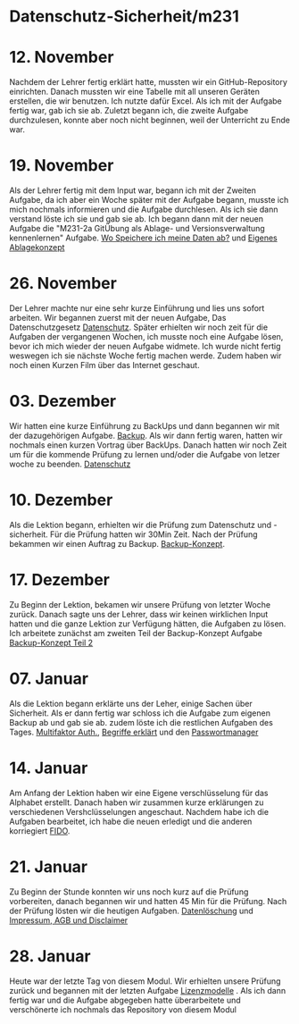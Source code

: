 # Datenschutz-Sicherheit/m231


# 12. November

Nachdem der Lehrer fertig erklärt hatte, mussten wir ein GitHub-Repository einrichten. Danach mussten wir eine Tabelle mit all unseren Geräten erstellen, die wir benutzen. Ich nutzte dafür Excel. Als ich mit der Aufgabe fertig war, gab ich sie ab. Zuletzt begann ich, die zweite Aufgabe durchzulesen, konnte aber noch nicht 
beginnen, weil der Unterricht zu Ende war. 

# 19. November

Als der Lehrer fertig mit dem Input war, begann ich mit der Zweiten Aufgabe, da ich aber ein Woche später mit der Aufgabe begann, musste ich mich nochmals informieren und die Aufgabe durchlesen. Als ich sie dann verstand löste ich sie und gab sie ab. Ich begann dann mit der neuen Aufgabe die "M231-2a GitÜbung als Ablage- und Versionsverwaltung kennenlernen" Aufgabe. [Wo Speichere ich meine Daten ab?](https://github.com/dgdecorso/Datenschutz-Sicherheit/edit/main/README.md) und [Eigenes Ablagekonzept](https://github.com/dgdecorso/Datenschutz-Sicherheit/blob/main/02_Eigenes%20Ablagekonzept.drawio)

# 26. November

Der Lehrer machte nur eine sehr kurze Einführung und lies uns sofort arbeiten. Wir begannen zuerst mit der neuen Aufgabe, Das Datenschutzgesetz [Datenschutz](https://github.com/dgdecorso/Datenschutz-Sicherheit/blob/main/03_DateschutzRecht.md). Später erhielten wir noch zeit für die Aufgaben der vergangenen Wochen, ich musste noch eine Aufgabe lösen, bevor ich mich wieder der neuen Aufgabe widmete. Ich wurde nicht fertig weswegen ich sie nächste Woche fertig machen werde. Zudem haben wir noch einen Kurzen Film über das Internet geschaut.
 
# 03. Dezember

Wir hatten eine kurze Einführung zu BackUps und dann begannen wir mit der dazugehörigen Aufgabe. [Backup](https://github.com/dgdecorso/Datenschutz-Sicherheit/blob/main/backup.md). Als wir dann fertig waren, hatten wir nochmals einen kurzen Vortrag über BackUps. Danach hatten wir noch Zeit um für die kommende Prüfung zu lernen und/oder die Aufgabe von letzer woche zu beenden. [Datenschutz](https://github.com/dgdecorso/Datenschutz-Sicherheit/blob/main/03_DateschutzRecht.md)

# 10. Dezember

Als die Lektion begann, erhielten wir die Prüfung zum Datenschutz und -sicherheit. Für die Prüfung hatten wir 30Min Zeit. Nach der Prüfung bekammen wir einen Auftrag zu Backup. [Backup-Konzept](https://github.com/dgdecorso/Datenschutz-Sicherheit/blob/main/04_BackupKonzeptTeil1.md).

# 17. Dezember 

Zu Beginn der Lektion, bekamen wir unsere Prüfung von letzter Woche zurück. Danach sagte uns der Lehrer, dass wir keinen wirklichen Input hatten und die ganze Lektion zur Verfügung hätten, die Aufgaben zu lösen. Ich arbeitete zunächst am zweiten Teil der Backup-Konzept Aufgabe [Backup-Konzept Teil 2](https://github.com/dgdecorso/Datenschutz-Sicherheit/edit/main/04_BackupKonzeptTeil2.md)

 # 07. Januar

Als die Lektion begann erklärte uns der Leher, einige Sachen über Sicherheit. Als er dann fertig war schloss ich die Aufgabe zum eigenen Backup ab und gab sie ab. zudem löste ich die restlichen Aufgaben des Tages. [Multifaktor Auth.](https://github.com/dgdecorso/Datenschutz-Sicherheit/edit/main/05_MultifaktorAuthentisierung.md), [Begriffe erklärt](https://github.com/dgdecorso/Datenschutz-Sicherheit/blob/main/06_BegriffeErklären.md) und den [Passwortmanager](https://github.com/dgdecorso/Datenschutz-Sicherheit/blob/main/07_PasswortManager.md)

# 14. Januar

Am Anfang der Lektion haben wir eine Eigene verschlüsselung für das Alphabet erstellt. Danach haben wir zusammen kurze erklärungen zu verschiedenen Vershclüsselungen angeschaut. Nachdem habe ich die Aufgaben bearbeitet, ich habe die neuen erledigt und die anderen korriegiert [FIDO](https://github.com/dgdecorso/Datenschutz-Sicherheit/blob/main/08_FIDOAnmeldeverfahrenOhnePasswörter.md).

# 21.  Januar

Zu Beginn der Stunde konnten wir uns noch kurz auf die Prüfung vorbereiten, danach begannen wir und hatten 45 Min für die Prüfung. Nach der Prüfung lösten wir die heutigen Aufgaben. [Datenlöschung](https://github.com/dgdecorso/Datenschutz-Sicherheit/blob/main/09_ProblematikvonDatenlöschungen.md) und [Impressum, AGB und Disclaimer](https://github.com/dgdecorso/Datenschutz-Sicherheit/blob/main/10_ImpressumDisclaimerAGB.md)

# 28. Januar

Heute war der letzte Tag von diesem Modul. Wir erhielten unsere Prüfung zurück und begannen mit der letzten Aufgabe [Lizenzmodelle](https://github.com/dgdecorso/Datenschutz-Sicherheit/blob/main/11_Lizenzmodelle.md)
. Als ich dann fertig war und die Aufgabe abgegeben hatte überarbeitete und verschönerte ich nochmals das Repository von diesem Modul 
